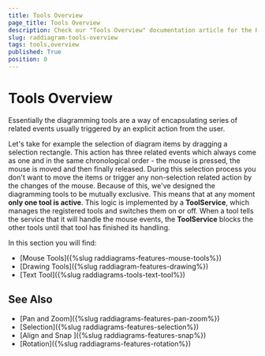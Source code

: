 ```yaml
---
title: Tools Overview
page_title: Tools Overview
description: Check our "Tools Overview" documentation article for the RadDiagram WPF control.
slug: raddiagram-tools-overview
tags: tools,overview
published: True
position: 0
---
```


# Tools Overview

Essentially the diagramming tools are a way of encapsulating series of related events usually triggered by an explicit action from the user. 

Let's take for example the selection of diagram items by dragging a selection rectangle. This action has three related events which always come as one and in the same chronological order - the mouse is pressed, the mouse is moved and then finally released. During this selection process you don't want to move the items or trigger any non-selection related action by the changes of the mouse. Because of this, we've designed the diagramming tools to be mutually exclusive. This means that at any moment __only one tool is active__. This logic is implemented by a __ToolService__, which manages the registered tools and switches them on or off. When a tool tells the service that it will handle the mouse events, the __ToolService__ blocks the other tools until that tool has finished its handling. 

In this section you will find:

* [Mouse Tools]({%slug raddiagrams-features-mouse-tools%})
* [Drawing Tools]({%slug raddiagram-features-drawing%})
* [Text Tool]({%slug raddiagrams-tools-text-tool%})

## See Also
 * [Pan and Zoom]({%slug raddiagrams-features-pan-zoom%})
 * [Selection]({%slug raddiagrams-features-selection%})
 * [Align and Snap ]({%slug raddiagrams-features-snap%})
 * [Rotation]({%slug raddiagrams-features-rotation%})